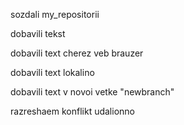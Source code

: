 ﻿sozdali my_repositorii

dobavili tekst

dobavili text cherez veb brauzer

dobavili text lokalino

dobavili text v novoi vetke "newbranch"

razreshaem konflikt udalionno 
